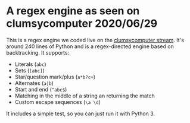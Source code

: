 # A regex engine as seen on clumsycomputer 2020/06/29

This is a regex engine we coded live on the
[clumsycomputer stream](https://twitch.tv/clumsycomputer). It's around 240 lines of Python and is
a regex-directed engine based on backtracking. It supports:

* Literals (`abc`)
* Sets (`[abc]`)
* Star/question mark/plus (`a*b?c+`)
* Alternates (`a|b`)
* Start and end (`^abc$`)
* Matching in the middle of a string an returning the match
* Custom escape sequences (`\a \d`)

It includes a simple test, so you can just run it with Python 3.
